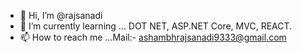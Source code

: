 - 👋 Hi, I’m @rajsanadi
- 🌱 I’m currently learning ... DOT NET, ASP.NET Core, MVC, REACT.
- 📫 How to reach me ...Mail:- ashambhrajsanadi9333@gmail.com

<!---
rajsanadi/rajsanadi is a ✨ special ✨ repository because its `README.md` (this file) appears on your GitHub profile.
You can click the Preview link to take a look at your changes.
--->
